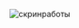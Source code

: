 ![скринработы](https://github.com/M0rik/practika08/assets/159443850/c02fa822-5fbf-40e2-9970-b8e250beddb4)
